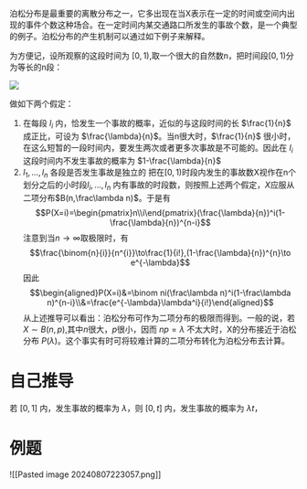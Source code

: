 泊松分布是最重要的离散分布之一，它多出现在当X表示在一定的时间或空间内出现的事件个数这种场合。在一定时间内某交通路口所发生的事故个数，是一个典型的例子。泊松分布的产生机制可以通过如下例子来解释。

为方便记，设所观察的这段时间为 $[0,1)$,取一个很大的自然数n，把时间段$[0,1)$分为等长的n段：

![](https://bkimg.cdn.bcebos.com/formula/af46eb2e248769c845ff909789de41f6.svg)

做如下两个假定：

1. 在每段 $l_{i}$ 内，恰发生一个事故的概率，近似的与这段时间的长 $\frac{1}{n}$ 成正比，可设为 $\frac{\lambda}{n}$。当n很大时，$\frac{1}{n}$ 很小时，在这么短暂的一段时间内，要发生两次或者更多次事故是不可能的。因此在 $l_{i}$这段时间内不发生事故的概率为 $1-\frac{\lambda}{n}$
2. $l_{1},...,l_{n}$ 各段是否发生事故是独立的
把在$[0,1)$时段内发生的事故数X视作在n个划分之后的小时段$l_i,\ldots,l_n$ 内有事故的时段数，则按照上述两个假定，$X$应服从二项分布$B(n,\frac\lambda n)$。于是有
$$P(X=i)=\begin{pmatrix}n\\i\end{pmatrix}(\frac{\lambda}{n})^i(1-\frac{\lambda}{n})^{n-i}$$
注意到当$n\to\infty$取极限时，有
$$\frac{\binom{n}{i}}{n^{i}}\to\frac{1}{i!},(1-\frac{\lambda}{n})^{n}\to e^{-\lambda}$$
因此
$$\begin{aligned}P(X=i)&=\binom ni(\frac\lambda n)^i(1-\frac\lambda n)^{n-i}\\&=\frac{e^{-\lambda}\lambda^i}{i!}\end{aligned}$$
从上述推导可以看出：泊松分布可作为二项分布的极限而得到。一般的说，若$X\sim B(n,p)$,其中$n$很大，$p$很小，因而
$np=\lambda$ 不太大时，X的分布接近于泊松分布 $P(\lambda)$。这个事实有时可将较难计算的二项分布转化为泊松分布去计算。
# 自己推导
若 $[0,1]$ 内，发生事故的概率为 $\lambda$，则 $[0,t]$ 内，发生事故的概率为 $\lambda t$，

# 例题
![[Pasted image 20240807223057.png]]
